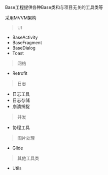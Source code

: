 Base工程提供各种Base类和与项目无关的工具类等

采用MVVM架构

>UI
- BaseActivity
- BaseFragment
- BaseDialog
- Toast

> 网络
- Retrofit

> 日志
- 日志工具
- 日志存储
- 崩溃捕捉

> 并发
- 协程工具

> 图片处理
- Glide

> 其他工具类
- Utils

 